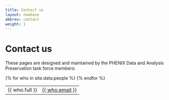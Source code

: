 ```yaml
---
title: Contact us
layout: newbase
abbrev: contact
weight: 1
---
```


# Contact us

These pages are designed and maintained by the PHENIX Data and Analysis Preservation task force members:

<table width="40%">
{% for who in site.data.people %}
<tr>
<td>{{ who.full }}</td><td><a href="mailto:{{ who.email }}">{{ who.email }}</a></td>
</tr>
{% endfor %}
</table>
